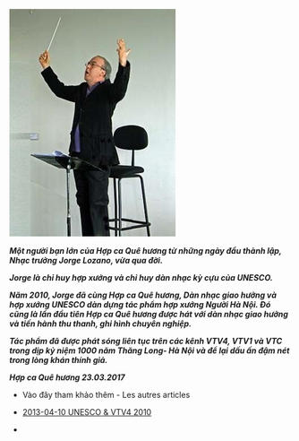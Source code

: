 <!--
title: Một người bạn lớn của Hợp ca Quê hương đã ra đi. 
author: Hop ca Que Huong
status: completed
-->


![](Lozano.jpg) 


***Một người bạn lớn của Hợp ca Quê hương từ những ngày đầu thành lập, Nhạc trưởng Jorge Lozano, vừa qua đời.*** 

***Jorge là chỉ huy hợp xướng và chỉ huy dàn nhạc kỳ cựu của UNESCO.*** 

***Năm 2010, Jorge đã cùng Hợp ca Quê hương, Dàn nhạc giao hưởng và hợp xướng UNESCO dàn dựng tác phẩm hợp xướng Người Hà Nội. Đó cũng là lần đầu tiên Hợp ca Quê hương được hát với dàn nhạc giao hưởng và tiến hành thu thanh, ghi hình chuyên nghiệp.*** 

***Tác phẩm đã được phát sóng liên tục trên các kênh VTV4, VTV1 và VTC trong dịp kỷ niệm 1000 năm Thăng Long- Hà Nội và để lại dấu ấn đậm nét trong lòng khán thính giả.*** 

***Hợp ca Quê hương
23.03.2017***

* Vào đây tham khảo thêm - Les autres articles

* [2013-04-10 UNESCO & VTV4 2010](/#post/2013-04-10%20UNESCO%20&%20VTV4%202010)

* []()